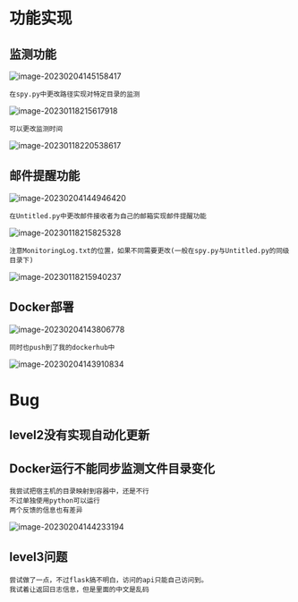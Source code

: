 # 功能实现

## 监测功能

![image-20230204145158417](C:\Users\李逸雄\AppData\Roaming\Typora\typora-user-images\image-20230204145158417.png)

```
在spy.py中更改路径实现对特定目录的监测
```

![image-20230118215617918](C:\Users\李逸雄\AppData\Roaming\Typora\typora-user-images\image-20230118215617918.png)

```
可以更改监测时间
```

![image-20230118220538617](C:\Users\李逸雄\AppData\Roaming\Typora\typora-user-images\image-20230118220538617.png)

## 邮件提醒功能

![image-20230204144946420](C:\Users\李逸雄\AppData\Roaming\Typora\typora-user-images\image-20230204144946420.png)

```
在Untitled.py中更改邮件接收者为自己的邮箱实现邮件提醒功能
```

![image-20230118215825328](C:\Users\李逸雄\AppData\Roaming\Typora\typora-user-images\image-20230118215825328.png)

```
注意MonitoringLog.txt的位置，如果不同需要更改(一般在spy.py与Untitled.py的同级目录下)
```

![image-20230118215940237](C:\Users\李逸雄\AppData\Roaming\Typora\typora-user-images\image-20230118215940237.png)

## Docker部署

![image-20230204143806778](C:\Users\李逸雄\AppData\Roaming\Typora\typora-user-images\image-20230204143806778.png)

```
同时也push到了我的dockerhub中
```

![image-20230204143910834](C:\Users\李逸雄\AppData\Roaming\Typora\typora-user-images\image-20230204143910834.png)

# Bug

## level2没有实现自动化更新

## Docker运行不能同步监测文件目录变化

```
我尝试把宿主机的目录映射到容器中，还是不行
不过单独使用python可以运行
两个反馈的信息也有差异
```

![image-20230204144233194](C:\Users\李逸雄\AppData\Roaming\Typora\typora-user-images\image-20230204144233194.png)

## level3问题

```
尝试做了一点，不过flask搞不明白，访问的api只能自己访问到。
我试着让返回日志信息，但是里面的中文是乱码
```

